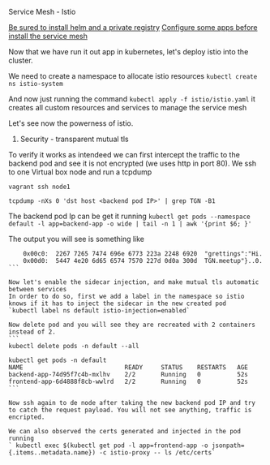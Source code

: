 
Service Mesh - Istio

[Be sured to install helm and a private registry](/steps/1/README.md)
[Configure some apps before install the service mesh](/steps/10/app/README.md)

Now that we have run it out app in kubernetes, let's deploy istio into the cluster.

We need to create a namespace to allocate istio resources
`kubectl create ns istio-system`

And now just running the command
`kubectl apply -f istio/istio.yaml`
it creates all custom resources and services to manage the service mesh

Let's see now the powerness of istio.

1) Security - transparent mutual tls

To verify it works as intendeed we can first intercept the traffic to the backend pod and see it is not encrypted (we uses http in port 80). We ssh to one Virtual box node and run a tcpdump
```
vagrant ssh node1

tcpdump -nXs 0 'dst host <backend pod IP>' | grep TGN -B1
```
The backend pod Ip can be get it running
`kubectl get pods --namespace default -l app=backend-app -o wide | tail -n 1 | awk '{print $6; }'`

The output you will see is something like
````
    0x00c0:  2267 7265 7474 696e 6773 223a 2248 6920  "grettings":"Hi.
	0x00d0:  5447 4e20 6d65 6574 7570 227d 0d0a 300d  TGN.meetup"}..0.
```

Now let's enable the sidecar injection, and make mutual tls automatic between services
In order to do so, first we add a label in the namespace so istio knows if it has to inject the sidecar in the new created pod
`kubectl label ns default istio-injection=enabled`

Now delete pod and you will see they are recreated with 2 containers instead of 2.
```
kubectl delete pods -n default --all

kubectl get pods -n default
NAME                            READY     STATUS    RESTARTS   AGE
backend-app-74d95f7c4b-mxlhv    2/2       Running   0          52s
frontend-app-6d4888f8cb-wwlrd   2/2       Running   0          52s
```

Now ssh again to de node after taking the new backend pod IP and try to catch the request payload. You will not see anything, traffic is encripted.

We can also observed the certs generated and injected in the pod running 
` kubectl exec $(kubectl get pod -l app=frontend-app -o jsonpath={.items..metadata.name}) -c istio-proxy -- ls /etc/certs`
